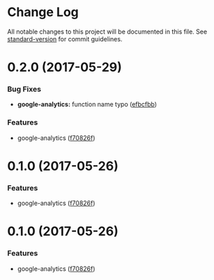 # Change Log

All notable changes to this project will be documented in this file.
See [standard-version](https://github.com/conventional-changelog/standard-version) for commit guidelines.

<a name="0.2.0"></a>
# 0.2.0 (2017-05-29)


### Bug Fixes

* **google-analytics:** function name typo ([efbcfbb](https://github.com/nuxt/modules/commit/efbcfbb))


### Features

* google-analytics ([f70826f](https://github.com/nuxt/modules/commit/f70826f))




<a name="0.1.0"></a>
# 0.1.0 (2017-05-26)


### Features

* google-analytics ([f70826f](https://github.com/nuxt/modules/commit/f70826f))




<a name="0.1.0"></a>
# 0.1.0 (2017-05-26)


### Features

* google-analytics ([f70826f](https://github.com/nuxt/modules/commit/f70826f))

